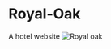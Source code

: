 # Royal-Oak
A hotel website
![Royal oak](https://user-images.githubusercontent.com/99458838/173244832-18f2faa8-1da7-471a-9cda-47c93e737572.png)
